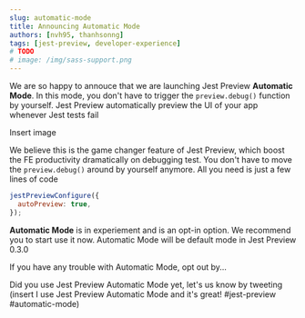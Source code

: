 ```yaml
---
slug: automatic-mode
title: Announcing Automatic Mode
authors: [nvh95, thanhsonng]
tags: [jest-preview, developer-experience]
# TODO
# image: /img/sass-support.png
---
```


<!-- Draft -->

We are so happy to annouce that we are launching Jest Preview **Automatic Mode**. In this mode, you don't have to trigger the `preview.debug()` function by yourself. Jest Preview automatically preview the UI of your app whenever Jest tests fail

Insert image

We believe this is the game changer feature of Jest Preview, which boost the FE productivity dramatically on debugging test. You don't have to move the `preview.debug()` around by yourself anymore. All you need is just a few lines of code

```js
jestPreviewConfigure({
  autoPreview: true,
});
```

**Automatic Mode** is in experiement and is an opt-in option. We recommend you to start use it now. Automatic Mode will be default mode in Jest Preview 0.3.0

If you have any trouble with Automatic Mode, opt out by...

Did you use Jest Preview Automatic Mode yet, let's us know by tweeting (insert I use Jest Preview Automatic Mode and it's great! #jest-preview #automatic-mode)

